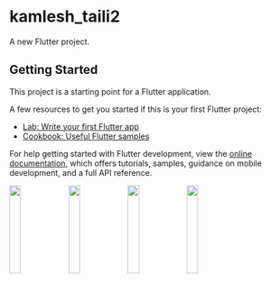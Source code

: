 # kamlesh_taili2

A new Flutter project.

## Getting Started

This project is a starting point for a Flutter application.

A few resources to get you started if this is your first Flutter project:

- [Lab: Write your first Flutter app](https://docs.flutter.dev/get-started/codelab)
- [Cookbook: Useful Flutter samples](https://docs.flutter.dev/cookbook)

For help getting started with Flutter development, view the
[online documentation](https://docs.flutter.dev/), which offers tutorials,
samples, guidance on mobile development, and a full API reference.
<p>
  <img src="https://github.com/kunalsahu7/kamlesh_taili1/assets/119474574/8bbc9f5c-ddc3-4c0a-9bf0-2a640b5bca2a" width="20%">
  <img src="https://github.com/kunalsahu7/kamlesh_taili1/assets/119474574/d2b7baf9-ccff-42bb-803e-9fd44ff25f07" width="20%">
  <img src="https://github.com/kunalsahu7/kamlesh_taili1/assets/119474574/48367560-276e-44cb-ae63-f4bccdec7340" width="20%">
  <img src="https://github.com/kunalsahu7/kamlesh_taili1/assets/119474574/cb5c1689-2917-45e3-b91b-97892def25b8" width="20%">

</p>
